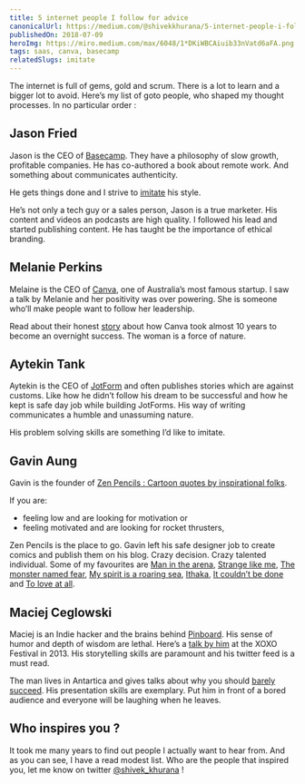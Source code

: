 ```yaml
---
title: 5 internet people I follow for advice
canonicalUrl: https://medium.com/@shivekkhurana/5-internet-people-i-follow-for-advice-86ddcde35a08
publishedOn: 2018-07-09
heroImg: https://miro.medium.com/max/6048/1*DKiWBCAiuib33nVatd6aFA.png
tags: saas, canva, basecamp
relatedSlugs: imitate
---
```


The internet is full of gems, gold and scrum. There is a lot to learn and a bigger lot to avoid. Here’s my list of goto people, who shaped my thought processes. In no particular order :

## Jason Fried

Jason is the CEO of [Basecamp](https://basecamp.com/). They have a philosophy of slow growth, profitable companies. He has co-authored a book about remote work. And something about communicates authenticity.

He gets things done and I strive to [imitate](https://medium.com/@shivekkhurana/imitate-21478b27377f) his style.

He’s not only a tech guy or a sales person, Jason is a true marketer. His content and videos an podcasts are high quality. I followed his lead and started publishing content. He has taught be the importance of ethical branding.

## Melanie Perkins

Melaine is the CEO of [Canva](https://www.canva.com/en_in/), one of Australia’s most famous startup. I saw a talk by Melanie and her positivity was over powering. She is someone who’ll make people want to follow her leadership.

Read about their honest [story](https://about.canva.com/en_in/story/) about how Canva took almost 10 years to become an overnight success. The woman is a force of nature.

## Aytekin Tank

Aytekin is the CEO of [JotForm](https://www.jotform.com/) and often publishes stories which are against customs. Like how he didn’t follow his dream to be successful and how he kept is safe day job while building JotForms. His way of writing communicates a humble and unassuming nature.

His problem solving skills are something I’d like to imitate.

## Gavin Aung

Gavin is the founder of [Zen Pencils : Cartoon quotes by inspirational folks](https://zenpencils.com/). 

If you are:

- feeling low and are looking for motivation or
- feeling motivated and are looking for rocket thrusters,

Zen Pencils is the place to go. Gavin left his safe designer job to create comics and publish them on his blog. Crazy decision. Crazy talented individual. Some of my favourites are [Man in the arena](https://zenpencils.com/comic/theodore-roosevelt-the-man-in-the-arena/), [Strange like me](https://zenpencils.com/comic/frida/), [The monster named fear](https://zenpencils.com/comic/fear/), [My spirit is a roaring sea](https://zenpencils.com/comic/spirit/), [Ithaka](https://zenpencils.com/comic/131-c-p-cavafy-ithaka/), [It couldn’t be done](https://zenpencils.com/comic/160-edgar-albert-guest-it-couldnt-be-done/) and [To love at all](https://zenpencils.com/comic/103-c-s-lewis-to-love-at-all/).

## Maciej Ceglowski

Maciej is an Indie hacker and the brains behind [Pinboard](https://pinboard.in/). His sense of humor and depth of wisdom are lethal. Here’s a [talk by him](https://www.youtube.com/watch?v=eky5uKILXtM) at the XOXO Festival in 2013. His storytelling skills are paramount and his twitter feed is a must read.

The man lives in Antartica and gives talks about why you should [barely succeed](https://www.youtube.com/watch?v=5Vt8zqhHe_c). His presentation skills are exemplary. Put him in front of a bored audience and everyone will be laughing when he leaves.

## Who inspires you ?

It took me many years to find out people I actually want to hear from. And as you can see, I have a read modest list. Who are the people that inspired you, let me know on twitter [@shivek_khurana](https://twitter.com/shivek_khurana) !
